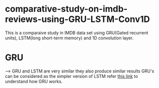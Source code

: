 # comparative-study-on-imdb-reviews-using-GRU-LSTM-Conv1D

This is a comparaive study in IMDB data set using GRU(Gated recurrent units), LSTM(long short-term memory) and 1D convolution layer.

# GRU
--> GRU and LSTM are very similar they also produce similar results GRU's can be considered as the simpler version of LSTM 
    refer [this link](https://towardsdatascience.com/understanding-gru-networks-2ef37df6c9be) to understand how GRU works.

